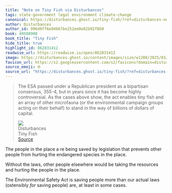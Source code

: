 ```yaml
---
title: "Note on Tiny Fish via Disturbances"
tags: state-government legal environment climate-change
canonical: https://disturbances.ghost.io/tiny-fish/?ref=disturbances-newsletter
author: Disturbances
author_id: 996d0ff6e94667be252ee0e82b92f8b0
book: 49588908
book_title: "Tiny Fish"
hide_title: true
highlight_id: 862831412
readwise_url: https://readwise.io/open/862831412
image: https://disturbances.ghost.io/content/images/size/w1200/2025/03/IMG_4272-1.jpg
favicon_url: https://s2.googleusercontent.com/s2/favicons?domain=disturbances.ghost.io
source_emoji: 🌐
source_url: "https://disturbances.ghost.io/tiny-fish/?ref=disturbances-newsletter#:~:text=The%20ESA%20passed,dollars%20of%20capital."
---
```


> The ESA passed under a Republican president as a bipartisan consensus, 355-4, but in years since it has become highly controversial. As the cases above show, the act enables tiny fish and an array of other microfauna (or the environmental campaign groups acting on their behalf) to stand in the way of billions of dollars of capital.
> <div class="quoteback-footer"><div class="quoteback-avatar"><img class="mini-favicon" src="https://s2.googleusercontent.com/s2/favicons?domain=disturbances.ghost.io"></div><div class="quoteback-metadata"><div class="metadata-inner"><span style="display:none">FROM:</span><div aria-label="Disturbances" class="quoteback-author"> Disturbances</div><div aria-label="Tiny Fish" class="quoteback-title"> Tiny Fish</div></div></div><div class="quoteback-backlink"><a target="_blank" aria-label="go to the full text of this quotation" rel="noopener" href="https://disturbances.ghost.io/tiny-fish/?ref=disturbances-newsletter#:~:text=The%20ESA%20passed,dollars%20of%20capital." class="quoteback-arrow"> Source</a></div></div>

The people in the place a re being saved by legislation that prevents other people from hurting the endangered species in the place.

Without the laws, other people elsewhere would be taking the resources and hurting the people in the place.

The Environmental Safety Act is saving people more than our actual laws (ostensibly _for_ saving people) are, at least in some cases.